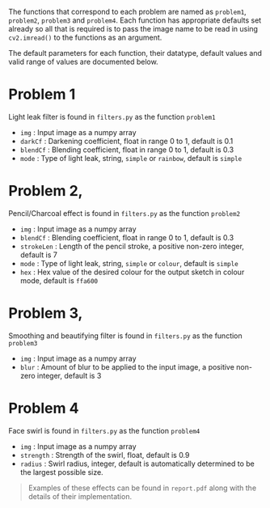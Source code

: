 The functions that correspond to each problem are named as `problem1`, `problem2`, `problem3` and `problem4`. Each function has appropriate defaults set already so all that is required is to pass the image name to be read in using `cv2.imread()` to the functions as an argument.

The default parameters for each function, their datatype, default values and valid range of values are documented below.

# Problem 1
Light leak filter is found in `filters.py` as the function `problem1`
- `img` : Input image as a numpy array
- `darkCf` : Darkening coefficient, float in range 0 to 1, default is 0.1
- `blendCf` : Blending coefficient, float in range 0 to 1, default is 0.3
- `mode` : Type of light leak, string, `simple` or `rainbow`, default is `simple`

# Problem 2, 
Pencil/Charcoal effect is found in `filters.py` as the function `problem2`
- `img` : Input image as a numpy array
- `blendCf` : Blending coefficient, float in range 0 to 1, default is 0.3
- `strokeLen` : Length of the pencil stroke, a positive non-zero integer, default is 7
- `mode` : Type of light leak, string, `simple` or `colour`, default is `simple`
- `hex` : Hex value of the desired colour for the output sketch in colour mode, default is `ffa600`

# Problem 3, 
Smoothing and beautifying filter is found in `filters.py` as the function `problem3`

- `img` : Input image as a numpy array
- `blur` : Amount of blur to be applied to the input image, a positive non-zero integer, default is 3

# Problem 4
Face swirl is found in `filters.py` as the function `problem4`
- `img` : Input image as a numpy array
- `strength` : Strength of the swirl, float, default is 0.9 
- `radius` : Swirl radius, integer, default is automatically determined to be the largest possible size.


> Examples of these effects can be found in `report.pdf` along with the details of their implementation.